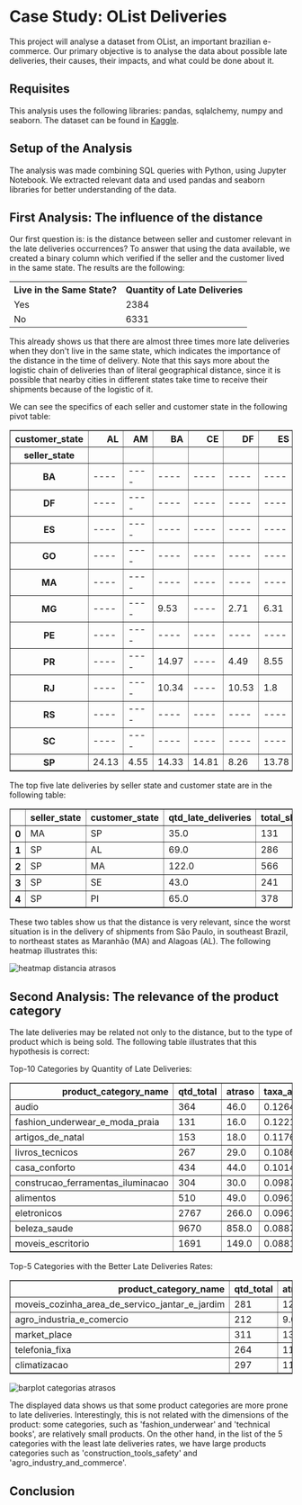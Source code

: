 # Case Study: OList Deliveries

This project will analyse a dataset from OList, an important brazilian e-commerce. Our primary objective is to analyse the data about possible late deliveries, their causes, their impacts, and what could be done about it.

## Requisites
This analysis uses the following libraries: pandas, sqlalchemy, numpy and seaborn. The dataset can be found in <a href=https://www.kaggle.com/olistbr/brazilian-ecommerce>Kaggle</a>.

## Setup of the Analysis
The analysis was made combining SQL queries with Python, using Jupyter Notebook. We extracted relevant data and used pandas and seaborn libraries for better understanding of the data.

## First Analysis: The influence of the distance
Our first question is: is the distance between seller and customer relevant in the late deliveries occurrences? To answer that using the data available, we created a binary column which verified if the seller and the customer lived in the same state. The results are the following:

<table>
 <tr>
  <th>Live in the Same State?</th>
  <th>Quantity of Late Deliveries</th>
 </tr>
 <tr>
  <td>Yes</td>
  <td>2384</td>
 </tr>
  <td>No</td>
  <td>6331</td>
 </tr>
</table>

This already shows us that there are almost three times more late deliveries when they don't live in the same state, which indicates the importance of the distance in the time of delivery. Note that this says more about the logistic chain of deliveries than of literal geographical distance, since it is possible that nearby cities in different states take time to receive their shipments because of the logistic of it.

We can see the specifics of each seller and customer state in the following pivot table:
<table border="1" class="dataframe">
  <thead>
    <tr style="text-align: right;">
      <th>customer_state</th>
      <th>AL</th>
      <th>AM</th>
      <th>BA</th>
      <th>CE</th>
      <th>DF</th>
      <th>ES</th>
      <th>GO</th>
      <th>MA</th>
      <th>MG</th>
      <th>MS</th>
      <th>MT</th>
      <th>PA</th>
      <th>PB</th>
      <th>PE</th>
      <th>PI</th>
      <th>PR</th>
      <th>RJ</th>
      <th>RN</th>
      <th>RO</th>
      <th>RS</th>
      <th>SC</th>
      <th>SE</th>
      <th>SP</th>
      <th>TO</th>
    </tr>
    <tr>
      <th>seller_state</th>
      <th></th>
      <th></th>
      <th></th>
      <th></th>
      <th></th>
      <th></th>
      <th></th>
      <th></th>
      <th></th>
      <th></th>
      <th></th>
      <th></th>
      <th></th>
      <th></th>
      <th></th>
      <th></th>
      <th></th>
      <th></th>
      <th></th>
      <th></th>
      <th></th>
      <th></th>
      <th></th>
      <th></th>
    </tr>
  </thead>
  <tbody>
    <tr>
      <th>BA</th>
      <td>----</td>
      <td>----</td>
      <td>----</td>
      <td>----</td>
      <td>----</td>
      <td>----</td>
      <td>----</td>
      <td>----</td>
      <td>----</td>
      <td>----</td>
      <td>----</td>
      <td>----</td>
      <td>----</td>
      <td>----</td>
      <td>----</td>
      <td>----</td>
      <td>----</td>
      <td>----</td>
      <td>----</td>
      <td>----</td>
      <td>----</td>
      <td>----</td>
      <td>5.23</td>
      <td>----</td>
    </tr>
    <tr>
      <th>DF</th>
      <td>----</td>
      <td>----</td>
      <td>----</td>
      <td>----</td>
      <td>----</td>
      <td>----</td>
      <td>----</td>
      <td>----</td>
      <td>0.93</td>
      <td>----</td>
      <td>----</td>
      <td>----</td>
      <td>----</td>
      <td>----</td>
      <td>----</td>
      <td>----</td>
      <td>8.18</td>
      <td>----</td>
      <td>----</td>
      <td>----</td>
      <td>----</td>
      <td>----</td>
      <td>2.68</td>
      <td>----</td>
    </tr>
    <tr>
      <th>ES</th>
      <td>----</td>
      <td>----</td>
      <td>----</td>
      <td>----</td>
      <td>----</td>
      <td>----</td>
      <td>----</td>
      <td>----</td>
      <td>----</td>
      <td>----</td>
      <td>----</td>
      <td>----</td>
      <td>----</td>
      <td>----</td>
      <td>----</td>
      <td>----</td>
      <td>----</td>
      <td>----</td>
      <td>----</td>
      <td>----</td>
      <td>----</td>
      <td>----</td>
      <td>9.24</td>
      <td>----</td>
    </tr>
    <tr>
      <th>GO</th>
      <td>----</td>
      <td>----</td>
      <td>----</td>
      <td>----</td>
      <td>----</td>
      <td>----</td>
      <td>----</td>
      <td>----</td>
      <td>----</td>
      <td>----</td>
      <td>----</td>
      <td>----</td>
      <td>----</td>
      <td>----</td>
      <td>----</td>
      <td>----</td>
      <td>----</td>
      <td>----</td>
      <td>----</td>
      <td>----</td>
      <td>----</td>
      <td>----</td>
      <td>3.55</td>
      <td>----</td>
    </tr>
    <tr>
      <th>MA</th>
      <td>----</td>
      <td>----</td>
      <td>----</td>
      <td>----</td>
      <td>----</td>
      <td>----</td>
      <td>----</td>
      <td>----</td>
      <td>----</td>
      <td>----</td>
      <td>----</td>
      <td>----</td>
      <td>----</td>
      <td>----</td>
      <td>----</td>
      <td>----</td>
      <td>----</td>
      <td>----</td>
      <td>----</td>
      <td>----</td>
      <td>----</td>
      <td>----</td>
      <td>26.72</td>
      <td>----</td>
    </tr>
    <tr>
      <th>MG</th>
      <td>----</td>
      <td>----</td>
      <td>9.53</td>
      <td>----</td>
      <td>2.71</td>
      <td>6.31</td>
      <td>2.89</td>
      <td>----</td>
      <td>2.98</td>
      <td>----</td>
      <td>----</td>
      <td>----</td>
      <td>----</td>
      <td>7.56</td>
      <td>----</td>
      <td>1.69</td>
      <td>8.73</td>
      <td>----</td>
      <td>----</td>
      <td>4.76</td>
      <td>8.68</td>
      <td>----</td>
      <td>3.98</td>
      <td>----</td>
    </tr>
    <tr>
      <th>PE</th>
      <td>----</td>
      <td>----</td>
      <td>----</td>
      <td>----</td>
      <td>----</td>
      <td>----</td>
      <td>----</td>
      <td>----</td>
      <td>----</td>
      <td>----</td>
      <td>----</td>
      <td>----</td>
      <td>----</td>
      <td>----</td>
      <td>----</td>
      <td>----</td>
      <td>----</td>
      <td>----</td>
      <td>----</td>
      <td>----</td>
      <td>----</td>
      <td>----</td>
      <td>2.83</td>
      <td>----</td>
    </tr>
    <tr>
      <th>PR</th>
      <td>----</td>
      <td>----</td>
      <td>14.97</td>
      <td>----</td>
      <td>4.49</td>
      <td>8.55</td>
      <td>----</td>
      <td>----</td>
      <td>5.54</td>
      <td>----</td>
      <td>----</td>
      <td>----</td>
      <td>----</td>
      <td>11.76</td>
      <td>----</td>
      <td>4.23</td>
      <td>12.73</td>
      <td>----</td>
      <td>----</td>
      <td>4.6</td>
      <td>7.54</td>
      <td>----</td>
      <td>3.58</td>
      <td>----</td>
    </tr>
    <tr>
      <th>RJ</th>
      <td>----</td>
      <td>----</td>
      <td>10.34</td>
      <td>----</td>
      <td>10.53</td>
      <td>1.8</td>
      <td>7.09</td>
      <td>----</td>
      <td>6.91</td>
      <td>----</td>
      <td>----</td>
      <td>----</td>
      <td>----</td>
      <td>12.04</td>
      <td>----</td>
      <td>7.69</td>
      <td>5.97</td>
      <td>----</td>
      <td>----</td>
      <td>9.25</td>
      <td>9.42</td>
      <td>----</td>
      <td>8.23</td>
      <td>----</td>
    </tr>
    <tr>
      <th>RS</th>
      <td>----</td>
      <td>----</td>
      <td>----</td>
      <td>----</td>
      <td>----</td>
      <td>----</td>
      <td>----</td>
      <td>----</td>
      <td>2.28</td>
      <td>----</td>
      <td>----</td>
      <td>----</td>
      <td>----</td>
      <td>----</td>
      <td>----</td>
      <td>4.7</td>
      <td>8.99</td>
      <td>----</td>
      <td>----</td>
      <td>6.73</td>
      <td>0.0</td>
      <td>----</td>
      <td>2.10</td>
      <td>----</td>
    </tr>
    <tr>
      <th>SC</th>
      <td>----</td>
      <td>----</td>
      <td>----</td>
      <td>----</td>
      <td>----</td>
      <td>----</td>
      <td>----</td>
      <td>----</td>
      <td>4.76</td>
      <td>----</td>
      <td>----</td>
      <td>----</td>
      <td>----</td>
      <td>----</td>
      <td>----</td>
      <td>3.09</td>
      <td>10.0</td>
      <td>----</td>
      <td>----</td>
      <td>5.74</td>
      <td>6.75</td>
      <td>----</td>
      <td>4.05</td>
      <td>----</td>
    </tr>
    <tr>
      <th>SP</th>
      <td>24.13</td>
      <td>4.55</td>
      <td>14.33</td>
      <td>14.81</td>
      <td>8.26</td>
      <td>13.78</td>
      <td>8.52</td>
      <td>21.55</td>
      <td>6.01</td>
      <td>13.37</td>
      <td>6.61</td>
      <td>12.61</td>
      <td>10.0</td>
      <td>9.78</td>
      <td>17.2</td>
      <td>5.07</td>
      <td>14.41</td>
      <td>11.47</td>
      <td>4.52</td>
      <td>7.13</td>
      <td>10.4</td>
      <td>17.84</td>
      <td>5.97</td>
      <td>12.23</td>
    </tr>
  </tbody>
</table>

The top five late deliveries by seller state and customer state are in the following table:
<table border="1" class="dataframe">
  <thead>
    <tr style="text-align: right;">
      <th></th>
      <th>seller_state</th>
      <th>customer_state</th>
      <th>qtd_late_deliveries</th>
      <th>total_shipments</th>
      <th>late_rate</th>
    </tr>
  </thead>
  <tbody>
    <tr>
      <th>0</th>
      <td>MA</td>
      <td>SP</td>
      <td>35.0</td>
      <td>131</td>
      <td>26.72</td>
    </tr>
    <tr>
      <th>1</th>
      <td>SP</td>
      <td>AL</td>
      <td>69.0</td>
      <td>286</td>
      <td>24.13</td>
    </tr>
    <tr>
      <th>2</th>
      <td>SP</td>
      <td>MA</td>
      <td>122.0</td>
      <td>566</td>
      <td>21.55</td>
    </tr>
    <tr>
      <th>3</th>
      <td>SP</td>
      <td>SE</td>
      <td>43.0</td>
      <td>241</td>
      <td>17.84</td>
    </tr>
    <tr>
      <th>4</th>
      <td>SP</td>
      <td>PI</td>
      <td>65.0</td>
      <td>378</td>
      <td>17.20</td>
    </tr>
  </tbody>
</table>

These two tables show us that the distance is very relevant, since the worst situation is in the delivery of shipments from São Paulo, in southeast Brazil, to northeast states as Maranhão (MA) and Alagoas (AL). The following heatmap illustrates this:

![heatmap distancia atrasos](https://user-images.githubusercontent.com/110355804/224564559-1e07550e-ffde-4124-9f49-62d381efe0bc.png)


## Second Analysis: The relevance of the product category
The late deliveries may be related not only to the distance, but to the type of product which is being sold. The following table illustrates that this hypothesis is correct:

Top-10 Categories by Quantity of Late Deliveries:
<table border="1" class="dataframe">
  <thead>
    <tr style="text-align: right;">
      <th>product_category_name</th>
      <th>qtd_total</th>
      <th>atraso</th>
      <th>taxa_atrasos</th>
    </tr>
  </thead>
  <tbody>
    <tr>
      <td>audio</td>
      <td>364</td>
      <td>46.0</td>
      <td>0.1264</td>
    </tr>
    <tr>
      <td>fashion_underwear_e_moda_praia</td>
      <td>131</td>
      <td>16.0</td>
      <td>0.1221</td>
    </tr>
    <tr>
      <td>artigos_de_natal</td>
      <td>153</td>
      <td>18.0</td>
      <td>0.1176</td>
    </tr>
    <tr>
      <td>livros_tecnicos</td>
      <td>267</td>
      <td>29.0</td>
      <td>0.1086</td>
    </tr>
    <tr>
      <td>casa_conforto</td>
      <td>434</td>
      <td>44.0</td>
      <td>0.1014</td>
    </tr>
    <tr>
      <td>construcao_ferramentas_iluminacao</td>
      <td>304</td>
      <td>30.0</td>
      <td>0.0987</td>
    </tr>
    <tr>
      <td>alimentos</td>
      <td>510</td>
      <td>49.0</td>
      <td>0.0961</td>
    </tr>
    <tr>
      <td>eletronicos</td>
      <td>2767</td>
      <td>266.0</td>
      <td>0.0961</td>
    </tr>
    <tr>
      <td>beleza_saude</td>
      <td>9670</td>
      <td>858.0</td>
      <td>0.0887</td>
    </tr>
    <tr>
      <td>moveis_escritorio</td>
      <td>1691</td>
      <td>149.0</td>
      <td>0.0881</td>
    </tr>
  </tbody>
</table>

Top-5 Categories with the Better Late Deliveries Rates:
<table border="1" class="dataframe">
  <thead>
    <tr style="text-align: right;">
      <th>product_category_name</th>
      <th>qtd_total</th>
      <th>atraso</th>
      <th>taxa_atrasos</th>
    </tr>
  </thead>
  <tbody>
    <tr>
      <td>moveis_cozinha_area_de_servico_jantar_e_jardim</td>
      <td>281</td>
      <td>12.0</td>
      <td>0.0427</td>
    </tr>
    <tr>
      <td>agro_industria_e_comercio</td>
      <td>212</td>
      <td>9.0</td>
      <td>0.0425</td>
    </tr>
    <tr>
      <td>market_place</td>
      <td>311</td>
      <td>13.0</td>
      <td>0.0418</td>
    </tr>
    <tr>
      <td>telefonia_fixa</td>
      <td>264</td>
      <td>11.0</td>
      <td>0.0417</td>
    </tr>
    <tr>
      <td>climatizacao</td>
      <td>297</td>
      <td>11.0</td>
      <td>0.0370</td>
    </tr>
  </tbody>
</table>

![barplot categorias atrasos](https://user-images.githubusercontent.com/110355804/224565019-6e59a01d-ef67-46a3-b3a0-f3e31f547b61.png)

The displayed data shows us that some product categories are more prone to late deliveries. Interestingly, this is not related with the dimensions of the product: some categories, such as 'fashion_underwear' and 'technical books', are relatively small products. On the other hand, in the list of the 5 categories with the least late deliveries rates, we have large products categories such as 'construction_tools_safety' and 'agro_industry_and_commerce'.

## 


## Conclusion


